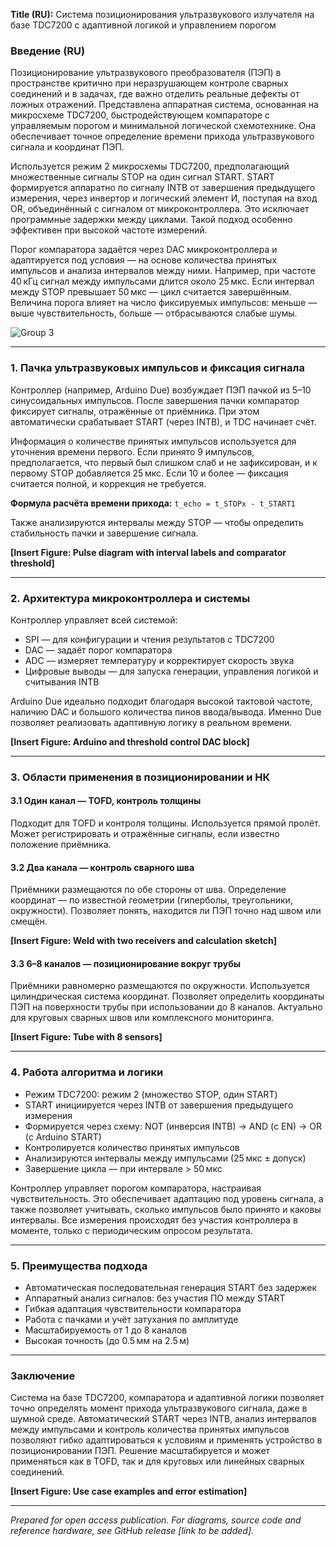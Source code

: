 **Title (RU):** Система позиционирования ультразвукового излучателя на базе TDC7200 с адаптивной логикой и управлением порогом


### Введение (RU)

Позиционирование ультразвукового преобразователя (ПЭП) в пространстве критично при неразрушающем контроле сварных соединений и в задачах, где важно отделить реальные дефекты от ложных отражений. Представлена аппаратная система, основанная на микросхеме TDC7200, быстродействующем компараторе с управляемым порогом и минимальной логической схемотехнике. Она обеспечивает точное определение времени прихода ультразвукового сигнала и координат ПЭП.

Используется режим 2 микросхемы TDC7200, предполагающий множественные сигналы STOP на один сигнал START. START формируется аппаратно по сигналу INTB от завершения предыдущего измерения, через инвертор и логический элемент И, поступая на вход OR, объединённый с сигналом от микроконтроллера. Это исключает программные задержки между циклами. Такой подход особенно эффективен при высокой частоте измерений.

Порог компаратора задаётся через DAC микроконтроллера и адаптируется под условия — на основе количества принятых импульсов и анализа интервалов между ними. Например, при частоте 40 кГц сигнал между импульсами длится около 25 мкс. Если интервал между STOP превышает 50 мкс — цикл считается завершённым. Величина порога влияет на число фиксируемых импульсов: меньше — выше чувствительность, больше — отбрасываются слабые шумы.

![Group 3](https://github.com/user-attachments/assets/0ac5f018-3be3-44b4-991f-49cb93eb6786)


---

### 1. Пачка ультразвуковых импульсов и фиксация сигнала

Контроллер (например, Arduino Due) возбуждает ПЭП пачкой из 5–10 синусоидальных импульсов. После завершения пачки компаратор фиксирует сигналы, отражённые от приёмника. При этом автоматически срабатывает START (через INTB), и TDC начинает счёт.

Информация о количестве принятых импульсов используется для уточнения времени первого. Если принято 9 импульсов, предполагается, что первый был слишком слаб и не зафиксирован, и к первому STOP добавляется 25 мкс. Если 10 и более — фиксация считается полной, и коррекция не требуется.

**Формула расчёта времени прихода:**
`t_echo = t_STOPx - t_START1`

Также анализируются интервалы между STOP — чтобы определить стабильность пачки и завершение сигнала.

**\[Insert Figure: Pulse diagram with interval labels and comparator threshold]**

---

### 2. Архитектура микроконтроллера и системы

Контроллер управляет всей системой:

* SPI — для конфигурации и чтения результатов с TDC7200
* DAC — задаёт порог компаратора
* ADC — измеряет температуру и корректирует скорость звука
* Цифровые выводы — для запуска генерации, управления логикой и считывания INTB

Arduino Due идеально подходит благодаря высокой тактовой частоте, наличию DAC и большого количества пинов ввода/вывода. Именно Due позволяет реализовать адаптивную логику в реальном времени.

**\[Insert Figure: Arduino and threshold control DAC block]**

---

### 3. Области применения в позиционировании и НК

#### 3.1 Один канал — TOFD, контроль толщины

Подходит для TOFD и контроля толщины. Используется прямой пролёт. Может регистрировать и отражённые сигналы, если известно положение приёмника.

#### 3.2 Два канала — контроль сварного шва

Приёмники размещаются по обе стороны от шва. Определение координат — по известной геометрии (гиперболы, треугольники, окружности). Позволяет понять, находится ли ПЭП точно над швом или смещён.

**\[Insert Figure: Weld with two receivers and calculation sketch]**

#### 3.3 6–8 каналов — позиционирование вокруг трубы

Приёмники равномерно размещаются по окружности. Используется цилиндрическая система координат. Позволяет определить координаты ПЭП на поверхности трубы при использовании до 8 каналов. Актуально для круговых сварных швов или комплексного мониторинга.

**\[Insert Figure: Tube with 8 sensors]**

---

### 4. Работа алгоритма и логики

* Режим TDC7200: режим 2 (множество STOP, один START)
* START инициируется через INTB от завершения предыдущего измерения
* Формируется через схему: NOT (инверсия INTB) → AND (с EN) → OR (с Arduino START)
* Контролируется количество принятых импульсов
* Анализируются интервалы между импульсами (25 мкс ± допуск)
* Завершение цикла — при интервале > 50 мкс

Контроллер управляет порогом компаратора, настраивая чувствительность. Это обеспечивает адаптацию под уровень сигнала, а также позволяет учитывать, сколько импульсов было принято и каковы интервалы. Все измерения происходят без участия контроллера в моменте, только с периодическим опросом результата.

---

### 5. Преимущества подхода

* Автоматическая последовательная генерация START без задержек
* Аппаратный анализ сигналов: без участия ПО между START
* Гибкая адаптация чувствительности компаратора
* Работа с пачками и учёт затухания по амплитуде
* Масштабируемость от 1 до 8 каналов
* Высокая точность (до 0.5 мм на 2.5 м)

---

### Заключение

Система на базе TDC7200, компаратора и адаптивной логики позволяет точно определять момент прихода ультразвукового сигнала, даже в шумной среде. Автоматический START через INTB, анализ интервалов между импульсами и контроль количества принятых импульсов позволяют гибко адаптироваться к условиям и применять устройство в позиционировании ПЭП. Решение масштабируется и может применяться как в TOFD, так и для круговых или линейных сварных соединений.

**\[Insert Figure: Use case examples and error estimation]**

---

*Prepared for open access publication. For diagrams, source code and reference hardware, see GitHub release \[link to be added].*
